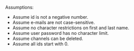 Assumptions:

- Assume id is not a negative number.
- Assume e-mails are not case-sensitive.
- Assume no character restrictions on first and last name.
- Assume user password has no character limit.
- Assume channels can be deleted.
- Assume all ids start with 0.